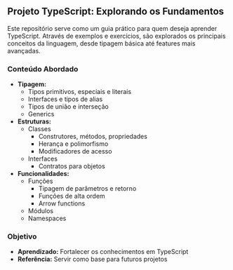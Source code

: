 ## Projeto TypeScript: Explorando os Fundamentos

Este repositório serve como um guia prático para quem deseja aprender TypeScript. Através de exemplos e exercícios, são explorados os principais conceitos da linguagem, desde tipagem básica até features mais avançadas.

### Conteúdo Abordado

* **Tipagem:**
    * Tipos primitivos, especiais e literais
    * Interfaces e tipos de alias
    * Tipos de união e interseção
    * Generics
* **Estruturas:**
    * Classes
        * Construtores, métodos, propriedades
        * Herança e polimorfismo
        * Modificadores de acesso
    * Interfaces
        * Contratos para objetos
* **Funcionalidades:**
    * Funções
        * Tipagem de parâmetros e retorno
        * Funções de alta ordem
        * Arrow functions
    * Módulos
    * Namespaces

### Objetivo
* **Aprendizado:** Fortalecer os conhecimentos em TypeScript
* **Referência:** Servir como base para futuros projetos
